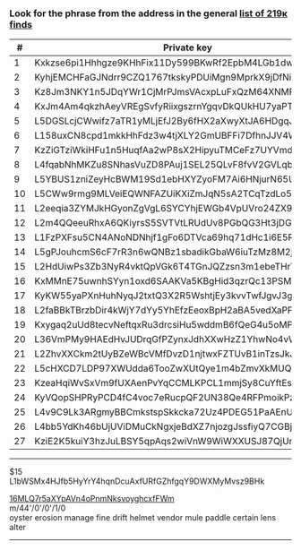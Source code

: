 ### Look for the phrase from the address in the general [list of 219к finds](https://github.com/phrutis/bip39scan/releases/download/4.0.1/FOUNDS.txt)

| # | Private key | Address |
|---|------------------------------------------------------|------------------------------------|
| 1 | Kxkzse6pi1Hhhgze9KHhFix11Dy599BKwRf2EpbM4LGb1dwEREmp | [37wAFyuPqvhn8pu8avPkTuvUUPAdfM7bDV](https://blockchair.com/ru/bitcoin/address/37wAFyuPqvhn8pu8avPkTuvUUPAdfM7bDV) |
| 2 | KyhjEMCHFaGJNdrr9CZQ1767tkskyPDUiMgn9MprkX9jDfNipV4b | [3AetAx2LAcCXbruBakFdd7ku8cuJW8H47n](https://blockchair.com/ru/bitcoin/address/3AetAx2LAcCXbruBakFdd7ku8cuJW8H47n) |
| 3 | Kz8Jm3NKY1n5JDqYWr1CjMrPJmsVAcxpLuFxQzM64XNMFUFKU6ij | [3NEusxMyjyxt291A6dbWdTnB2VXyS5cGTp](https://blockchair.com/ru/bitcoin/address/3NEusxMyjyxt291A6dbWdTnB2VXyS5cGTp) |
| 4 | KxJm4Am4qkzhAeyVREgSvfyRiixgszrnYgqvDkQUkHU7yaPTr84t | [3KfJgPiuHkKVaYdsibYmqxGzuFevwuXHPG](https://blockchair.com/ru/bitcoin/address/3KfJgPiuHkKVaYdsibYmqxGzuFevwuXHPG) |
| 5 | L5DGSLcjCWwifz7aTR1yMLjEfJ2By6fHX2aXwyXtJA6HDgqJVfkE | [3EyCZBgySJNee7BtqedULfjhqwf3HF9jSb](https://blockchair.com/ru/bitcoin/address/3EyCZBgySJNee7BtqedULfjhqwf3HF9jSb) |
| 6 | L158uxCN8cpd1mkkHhFdz3w4tjXLY2GmUBFFi7DfhnJJV4WZ2MUx | [3Ke4sNRWiMMygxFK4UfhZucitMzf2SoqLQ](https://blockchair.com/ru/bitcoin/address/3Ke4sNRWiMMygxFK4UfhZucitMzf2SoqLQ) |
| 7 | KzZiGTziWkiHFu1n5HuqfAa2wP8sX2HipyuTMCeFz7UYVmdVvez8 | [3JkbAvC8amyZyGXCDoDhZ3NGaJD8r6dmzd](https://blockchair.com/ru/bitcoin/address/3JkbAvC8amyZyGXCDoDhZ3NGaJD8r6dmzd) |
| 8 | L4fqabNhMKZu8SNhasVuZD8PAuj1SEL25QLvF8fvV2GVLqbVLMw6 | [3EvfDtFDbRuBQUSW4PLgeDdBsrtvVfGAji](https://blockchair.com/ru/bitcoin/address/3EvfDtFDbRuBQUSW4PLgeDdBsrtvVfGAji) |
| 9 | L5YBUS1zniZeyHcBWM19Sd1ebHXYZyoFM7Ai6HNjurN65U8nnFom | [3M9TyRvGvZxiHXW6SXLXoLFyu7swnbZFmS](https://blockchair.com/ru/bitcoin/address/3M9TyRvGvZxiHXW6SXLXoLFyu7swnbZFmS) |
| 10 | L5CWw9rmg9MLVeiEQWNFAZUiKXiZmJqN5sA2TCqTzdLo5aRkLQsy | [38WdAYaVBa6Jm7xBzguMNNmePJwmdWFnFw](https://blockchair.com/ru/bitcoin/address/38WdAYaVBa6Jm7xBzguMNNmePJwmdWFnFw) |
| 11 | L2eeqia3ZYMJkHGyonZgVgL6SYCYhjEWGb4VpUVro24ZX95YNAx6 | [37sH9Wz7aAvMsUqkMnnPeZZZxKDwzj3XnM](https://blockchair.com/ru/bitcoin/address/37sH9Wz7aAvMsUqkMnnPeZZZxKDwzj3XnM) |
| 12 | L2m4QQeeuRhxA6QKiyrsS5SVTVtLRUdUv8PGbQG3Ht3jDGXVDqpU | [36xKpYoLjMsHGzmXBUKKNt1WkQF1Z6eYc8](https://blockchair.com/ru/bitcoin/address/36xKpYoLjMsHGzmXBUKKNt1WkQF1Z6eYc8) |
| 13 | L1FzPXFsu5CN4ANoNDNhjf1gFo6DTVca69hq71dHc1i6E5RbJXYr | [3AH1ddhpoMCYHafcLx6ij7NCUqHqDBxyZh](https://blockchair.com/ru/bitcoin/address/3AH1ddhpoMCYHafcLx6ij7NCUqHqDBxyZh) |
| 14 | L5gPJouhcmS6cF7rR3n6wQNBz1sbadikGbaW6iuTzMz8M2jf6nDa | [3E4u8RnjZeuBb3nNS9PHKAUvoWusmVSwHs](https://blockchair.com/ru/bitcoin/address/3E4u8RnjZeuBb3nNS9PHKAUvoWusmVSwHs) |
| 15 | L2HdUiwPs3Zb3NyR4vktQpVGk6T4TGnJQZzsn3m1ebeTHrYuNJDN | [37SPizcnXWnbuFyAt1jhnBPc1bHYWVxRxp](https://blockchair.com/ru/bitcoin/address/37SPizcnXWnbuFyAt1jhnBPc1bHYWVxRxp) |
| 16 | KxMMnE75uwnhSYyn1oxd6SAAKVa5KBgHid3qzrQc13PSMd14ZMC6 | [3JYhYUjuA3iTjD44pwQiCz5brMsL545i45](https://blockchair.com/ru/bitcoin/address/3JYhYUjuA3iTjD44pwQiCz5brMsL545i45) |
| 17 | KyKW55yaPXnHuhNyqJ2txtQ3X2R5WshtjEy3kvvTwfJgvJ3g31MF | [3JfNHCDEY2JcWSf6n4wwEcnG7bYVr8pp7r](https://blockchair.com/ru/bitcoin/address/3JfNHCDEY2JcWSf6n4wwEcnG7bYVr8pp7r) |
| 18 | L2faBBkTBrzbDir4kWjY7dYy5YhEfzEeoxBpH2aBA5vedXaPPffr | [3LERd3xYFB2RRzK8cZLPFzKNNB2x5xGVwt](https://blockchair.com/ru/bitcoin/address/3LERd3xYFB2RRzK8cZLPFzKNNB2x5xGVwt) |
| 19 | Kxygaq2uUd8tecvNeftqxRu3drcsiHu5wddmB6fQeG4u5oMP3DFs | [3K9ErcnbJU6oP51gnR9BDPoqH4ffUjizEQ](https://blockchair.com/ru/bitcoin/address/3K9ErcnbJU6oP51gnR9BDPoqH4ffUjizEQ) |
| 20 | L36VmPMy9HAEdHvJUDrqGfPZynxJdhXXwHzZ1YhwNo4vWb2wa5wQ | [31rNM7mFcBuq6Z5ysvdMwrpNtjixuN2fjg](https://blockchair.com/ru/bitcoin/address/31rNM7mFcBuq6Z5ysvdMwrpNtjixuN2fjg) |
| 21 | L2ZhvXXCkm2tUyBZeWBcVMfDvzD1njtwxFZTUvB1inTzsJkJko9P | [35ywu9MAZNMS7HSYmFkTrQTbFiRHtwVKnQ](https://blockchair.com/ru/bitcoin/address/35ywu9MAZNMS7HSYmFkTrQTbFiRHtwVKnQ) |
| 22 | L5cHXCD7LDP97XWUdda6TooZwXUtQye1m4bZmvXkMUQ6NCX2xTst | [3Ag4ScoDKKNKFRc3hGwJCyqu6295K99gqQ](https://blockchair.com/ru/bitcoin/address/3Ag4ScoDKKNKFRc3hGwJCyqu6295K99gqQ) |
| 23 | KzeaHqiWvSxVm9fUXAenPvYqCCMLKPCL1mmjSy8CuYftEs1UDuVQ | [3CbbMDVZWLdqEk1HZ96tx52rjWVdpkEFp2](https://blockchair.com/ru/bitcoin/address/3CbbMDVZWLdqEk1HZ96tx52rjWVdpkEFp2) |
| 24 | KyVQopSHPRyPCD4fC4voc7eRucpQF2UN38Qe4RFPmoikPzBJ869c | [36gCBFJsC95uLgcA1nGekY2ZzXPf77Ncby](https://blockchair.com/ru/bitcoin/address/36gCBFJsC95uLgcA1nGekY2ZzXPf77Ncby) |
| 25 | L4v9C9Lk3ARgmyBBCmkstspSkkcka72Uz4PDEG51PaAEnU7oB3t8 | [3A4Pumz1nfpfAWPhRFgM4eXmQHp63trVsJ](https://blockchair.com/ru/bitcoin/address/3A4Pumz1nfpfAWPhRFgM4eXmQHp63trVsJ) |
| 26 | L4bb5YdKh46bUjUViDMuCkNgxjeBdXZ7njozgJssfiyQ7CGBjjs1 | [3Je3Jbv3PSHwz5w413uRTGiE3371apWGo4](https://blockchair.com/ru/bitcoin/address/3Je3Jbv3PSHwz5w413uRTGiE3371apWGo4) |
| 27 | KziE2K5kuiY3hzJuLBSY5qpAqs2wiVnW9WiWXXUSJ87QjUnmmM9R | [389ehdQ5n8aTBoXp9TukacpqZj6KkFkaA9](https://blockchair.com/ru/bitcoin/address/389ehdQ5n8aTBoXp9TukacpqZj6KkFkaA9) |

<hr>
$15<br>
L1bWSMx4HJfb5HyYrY4hqnDcuAxfURfGZhfgqY9DWXMyMvsz9BHk <br>

[16MLQ7r5aXYpAVn4oPnmNksvoyghcxfFWm](https://blockchair.com/ru/bitcoin/address/16MLQ7r5aXYpAVn4oPnmNksvoyghcxfFWm) <br>
m/44'/0'/0'/1/0<br>
oyster erosion manage fine drift helmet vendor mule paddle certain lens alter<hr>
